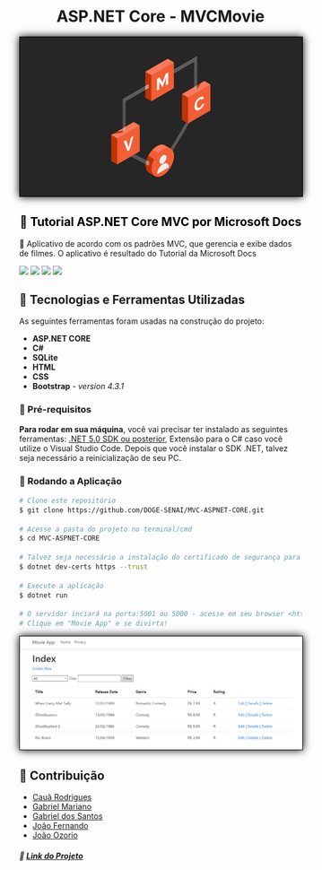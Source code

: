 <h1 align="center">ASP.NET Core - MVCMovie</h1>



<img src="imagesReadme/MVC.png" style="border: 1px solid #000; box-shadow: 0 0 1em #000">



<h2 align="center">
    <a href="https://docs.microsoft.com/en-us/aspnet/core/tutorials/first-mvc-app/start-mvc?view=aspnetcore-5.0&tabs=visual-studio" target="_blank" style="color:black; text-decoration:none;"> 🔗 Tutorial ASP.NET Core MVC por Microsoft Docs</a>
</h2>


<p>🚀 Aplicativo de acordo com os padrões MVC, que gerencia e exibe dados de filmes. O aplicativo é resultado do Tutorial da Microsoft Docs</p>

<img src="https://img.shields.io/static/v1?label=ASP.NET Core&message=5.0&color=7159c&style=for-the-badge&logo=CSharp"/> <img src="https://img.shields.io/static/v1?label=&message=Visual Studio Code&color=2159c1&style=for-the-badge&logo=Visual Studio Code"/> <img src="https://img.shields.io/static/v1?label=Microsoft&message=Docs&color=7159c1&style=for-the-badge&logo=Microsoft"/> <img src="https://img.shields.io/static/v1?label=SENAI&message=DOGE&color=f1d075&style=for-the-badge&logo="/>



## :hammer: Tecnologias e Ferramentas Utilizadas

As seguintes ferramentas foram usadas na construção do projeto:

- **ASP.NET CORE**
- **C#**
- **SQLite**
- **HTML**
- **CSS**
- **Bootstrap** - *version 4.3.1*



### :no_entry_sign: Pré-requisitos

**Para rodar em sua máquina**, você vai precisar ter instalado as seguintes ferramentas: [.NET 5.0 SDK ou posterior](https://dotnet.microsoft.com/download/dotnet/5.0), Extensão para o C# caso você utilize o Visual Studio Code. Depois que você instalar o SDK .NET, talvez seja necessário a reinicialização de seu PC.

### :runner: Rodando a Aplicação

```bash
# Clone este repositório
$ git clone https://github.com/DOGE-SENAI/MVC-ASPNET-CORE.git

# Acesse a pasta do projeto no terminal/cmd
$ cd MVC-ASPNET-CORE

# Talvez seja necessário a instalação do certificado de segurança para que você consiga abrir em seu navegador, caso seja necessário, execute este comando:
$ dotnet dev-certs https --trust

# Execute a aplicação
$ dotnet run

# O servidor inciará na porta:5001 ou 5000 - acesse em seu browser <https://localhost:5001/>
# Clique em "Movie App" e se divirta!
```



<img src="imagesReadme/img1.png" style="border: 1px solid #000; box-shadow: 0 0 1em #000">



## :busts_in_silhouette: Contribuição

- [Cauã Rodrigues](https://github.com/CauaRodrigues)
- [Gabriel Mariano](https://github.com/Gabriel-MarianoJ)
- [Gabriel dos Santos](https://github.com/GabrielGSF)
- [João Fernando](https://github.com/Joaocaetano1105)
- [João Ozorio](https://github.com/odrelvic)


##### :link: [Link do Projeto](https://18.117.169.1:5001/Movies)

